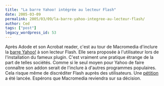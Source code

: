 ```yaml
---
title: "La barre Yahoo! intégrée au lecteur Flash"
date: 2005-03-09
permalink: 2005/03/09/la-barre-yahoo-integree-au-lecteur-flash/
author: Ced
tags: ["post"]
legacy_wordpress_id: 53
---
```


Après Adode et son Acrobat reader, c'est au tour de Macromedia d'inclure la [barre Yahoo!](http://toolbar.yahoo.com/) à son lecteur Flash. Elle sera proposée à l'utilisateur lors de l'installation du fameux plugin. C'est vraiment une pratique étrange de la part de telles sociétés. Comme si le seul moyen pour Yahoo de faire connaître son addon serait de l'inclure à d'autres programmes populaires. Cela risque même de discréditer Flash auprès des utilisateurs. Une <a href="http://www.gotoandplay.ca/archives/2005/03/04/petition-contre-la-barre-yahoo-avec-le-player-flash.html" hreflang="fr">pétition</a> a été lancée. Espérons que Macromedia reviendra sur sa décision.

<!-- excerpt -->
